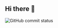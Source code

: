 ## Hi there 👋

<!--
<p align="center">
    <a href="" alt="Backers on Open Collective">
        <img src="https://img.shields.io/opencollective/backers/shields" /></a>
    <a href="https://shields.io/community#sponsors" alt="Sponsors on Open Collective">
        <img src="https://img.shields.io/opencollective/sponsors/shields" /></a>
    <a href="https://github.com/badges/shields/pulse" alt="Activity">
        <img src="https://img.shields.io/github/commit-activity/m/badges/shields" /></a>
    <a href="https://github.com/badges/shields/discussions" alt="Discussions">
        <img src="https://img.shields.io/github/discussions/badges/shields" /></a>
    <a href="https://github.com/badges/shields/actions/workflows/daily-tests.yml">
        <img src="https://img.shields.io/github/actions/workflow/status/badges/shields/daily-tests.yml?label=daily%20tests"
            alt="Daily Tests Status"></a>
    <a href="https://coveralls.io/github/badges/shields">
        <img src="https://img.shields.io/coveralls/github/badges/shields"
            alt="Code Coverage"></a>
    <a href="https://discord.gg/HjJCwm5">
        <img src="https://img.shields.io/discord/308323056592486420?logo=discord&logoColor=white"
            alt="Chat on Discord"></a>
</p>

-->

![GitHub commit status](https://img.shields.io/github/checks-status/songshinyoung/songshinyoung/.git)

